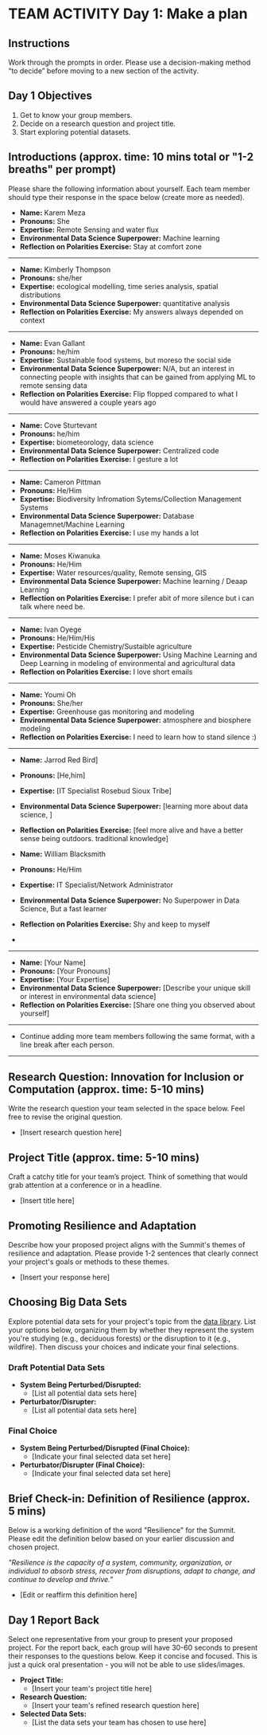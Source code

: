 # TEAM ACTIVITY Day 1: Make a plan

## Instructions
Work through the prompts in order. Please use a decision-making method “to decide” before moving to a new section of the activity.  

## Day 1 Objectives
1. Get to know your group members.
2. Decide on a research question and project title.
3. Start exploring potential datasets.

## Introductions (approx. time: 10 mins total or "1-2 breaths" per prompt)
Please share the following information about yourself. Each team member should type their response in the space below (create more as needed).

  - **Name:** Karem Meza
  - **Pronouns:** She
  - **Expertise:** Remote Sensing and water flux 
  - **Environmental Data Science Superpower:** Machine learning 
  - **Reflection on Polarities Exercise:** Stay at comfort zone

  ---
  - **Name:** Kimberly Thompson
  - **Pronouns:** she/her
  - **Expertise:** ecological modelling, time series analysis, spatial distributions
  - **Environmental Data Science Superpower:** quantitative analysis
  - **Reflection on Polarities Exercise:** My answers always depended on context

  ---
  - **Name:** Evan Gallant
  - **Pronouns:** he/him
  - **Expertise:** Sustainable food systems, but moreso the social side 
  - **Environmental Data Science Superpower:** N/A, but an interest in connecting people with insights that can be gained from applying ML to remote sensing data
  - **Reflection on Polarities Exercise:** Flip flopped compared to what I would have answered a couple years ago

  ---
  - **Name:** Cove Sturtevant
  - **Pronouns:** he/him
  - **Expertise:** biometeorology, data science
  - **Environmental Data Science Superpower:** Centralized code
  - **Reflection on Polarities Exercise:** I gesture a lot

  ---
  - **Name:** Cameron Pittman
  - **Pronouns:** He/Him
  - **Expertise:** Biodiversity Infromation Sytems/Collection Management Systems
  - **Environmental Data Science Superpower:** Database Managemnet/Machine Learning
  - **Reflection on Polarities Exercise:** I use my hands a lot

  - ---
  - **Name:** Moses Kiwanuka
  - **Pronouns:** He/Him
  - **Expertise:** Water resources/quality, Remote sensing, GIS
  - **Environmental Data Science Superpower:** Machine learning / Deaap Learning
  - **Reflection on Polarities Exercise:** I prefer abit of more silence but i can talk where need be.

  - ---
  - **Name:** Ivan Oyege 
  - **Pronouns:** He/Him/His
  - **Expertise:** Pesticide Chemistry/Sustaible agriculture
  - **Environmental Data Science Superpower:** Using Machine Learning and Deep Learning in modeling of environmental and agricultural data
  - **Reflection on Polarities Exercise:** I love short emails

  - ---
  - **Name:** Youmi Oh
  - **Pronouns:** She/her
  - **Expertise:** Greenhouse gas monitoring and modeling 
  - **Environmental Data Science Superpower:** atmosphere and biosphere modeling
  - **Reflection on Polarities Exercise:** I need to learn how to stand silence :)

  - ---
  - **Name:** Jarrod Red Bird]
  - **Pronouns:** [He,him]
  - **Expertise:** [IT Specialist Rosebud Sioux Tribe]
  - **Environmental Data Science Superpower:** [learning more about data science, ]
  - **Reflection on Polarities Exercise:** [feel more alive and have a better sense being outdoors. traditional knowledge]

  - **Name:** William Blacksmith
  - **Pronouns:** He/Him
  - **Expertise:** IT Specialist/Network Administrator
  - **Environmental Data Science Superpower:** No Superpower in Data Science, But a fast learner
  - **Reflection on Polarities Exercise:** Shy and keep to myself
  - 
  - ---
  - **Name:** [Your Name]
  - **Pronouns:** [Your Pronouns]
  - **Expertise:** [Your Expertise]
  - **Environmental Data Science Superpower:** [Describe your unique skill or interest in environmental data science]
  - **Reflection on Polarities Exercise:** [Share one thing you observed about yourself]

  ---
  - Continue adding more team members following the same format, with a line break after each person.
  ---
## Research Question: Innovation for Inclusion or Computation (approx. time: 5-10 mins)
Write the research question your team selected in the space below. Feel free to revise the original question.

- [Insert research question here]


## Project Title (approx. time: 5-10 mins)
Craft a catchy title for your team’s project. Think of something that would grab attention at a conference or in a headline.

- [Insert title here]


## Promoting Resilience and Adaptation
Describe how your proposed project aligns with the Summit's themes of resilience and adaptation. Please provide 1-2 sentences that clearly connect your project's goals or methods to these themes.

- [Insert your response here]


## Choosing Big Data Sets
Explore potential data sets for your project's topic from the [data library](https://cu-esiil.github.io/data-library/). List your options below, organizing them by whether they represent the system you're studying (e.g., deciduous forests) or the disruption to it (e.g., wildfire). Then discuss your choices and indicate your final selections.

### Draft Potential Data Sets
  - **System Being Perturbed/Disrupted:**
    - [List all potential data sets here]
  - **Perturbator/Disrupter:**
    - [List all potential data sets here]

### Final Choice
  - **System Being Perturbed/Disrupted (Final Choice):**
    - [Indicate your final selected data set here]
  - **Perturbator/Disrupter (Final Choice):**
    - [Indicate your final selected data set here]



## Brief Check-in: Definition of Resilience (approx. 5 mins)
Below is a working definition of the word "Resilience" for the Summit. Please edit the definition below based on your earlier discussion and chosen project.

*"Resilience is the capacity of a system, community, organization, or individual to absorb stress, recover from disruptions, adapt to change, and continue to develop and thrive."*

- [Edit or reaffirm this definition here]


## Day 1 Report Back
Select one representative from your group to present your proposed project. For the report back, each group will have 30-60 seconds to present their responses to the questions below. Keep it concise and focused. This is just a quick oral presentation - you will not be able to use slides/images.

- **Project Title:**
  - [Insert your team's project title here]
- **Research Question:**
  - [Insert your team's refined research question here]
- **Selected Data Sets:**
  - [List the data sets your team has chosen to use here]
      
